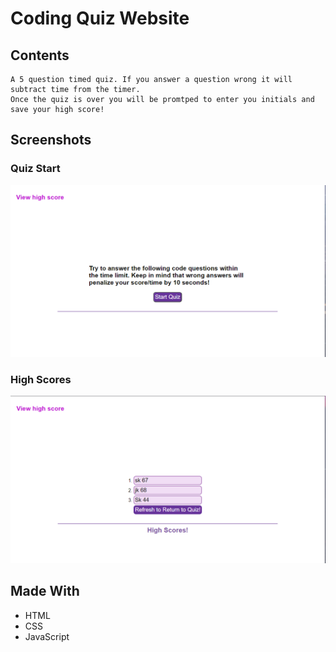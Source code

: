 # Coding Quiz Website

## Contents

``` 
A 5 question timed quiz. If you answer a question wrong it will subtract time from the timer. 
Once the quiz is over you will be promtped to enter you initials and save your high score!
```

## Screenshots 

### Quiz Start
![Screenshot of Website](https://github.com/seankral/coding-quiz/blob/main/assets/images/coding-quiz-read-me.PNG)

### High Scores
![Screenshot of Website](https://github.com/seankral/coding-quiz/blob/main/assets/images/coding-quiz-read-me-scores.PNG)

## Made With

- HTML
- CSS
- JavaScript
